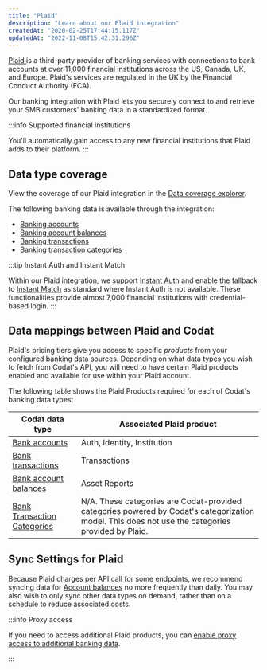 ```yaml
---
title: "Plaid"
description: "Learn about our Plaid integration"
createdAt: "2020-02-25T17:44:15.117Z"
updatedAt: "2022-11-08T15:42:31.296Z"
---
```

<p>
<a class="external" href="https://plaid.com/" target="_blank">
  Plaid
</a> is a third-party provider of banking services with connections to bank accounts
at over 11,000 financial institutions across the US, Canada, UK, and Europe. Plaid's
services are regulated in the UK by the Financial Conduct Authority (FCA). </p>

Our banking integration with Plaid lets you securely connect to and retrieve your SMB customers' banking data in a standardized format.

:::info Supported financial institutions

You'll automatically gain access to any new financial institutions that Plaid adds to their platform.
:::

## Data type coverage

View the coverage of our Plaid integration in the <a className="external" href="https://knowledge.codat.io/supported-features/banking?view=tab-by-integration&integrationKey=suuo" target="_blank">Data coverage explorer</a>.

The following banking data is available through the integration:

- [Banking accounts](/banking-api#/schemas/banking-accounts)
- [Banking account balances](/banking-api#/schemas/banking-account-balances)
- [Banking transactions](/banking-api#/schemas/banking-transactions)
- [Banking transaction categories](/banking-api#/schemas/banking-transaction-categories)

:::tip Instant Auth and Instant Match

Within our Plaid integration, we support [Instant Auth](https://plaid.com/docs/auth/coverage/instant/#instant-auth) and enable the fallback to [Instant Match](https://plaid.com/docs/auth/coverage/instant/#instant-match) as standard where Instant Auth is not available. These functionalities provide almost 7,000 financial institutions with credential-based login.
:::

## Data mappings between Plaid and Codat

Plaid's pricing tiers give you access to specific _products_ from your configured banking data sources. Depending on what data types you wish to fetch from Codat's API, you will need to have certain Plaid products enabled and available for use within your Plaid account.

The following table shows the Plaid Products required for each of Codat's banking data types:

|Codat data type|Associated Plaid product|
|----|----|
|[Bank accounts](/banking-api#/schemas/banking-accounts)|Auth, Identity, Institution|
|[Bank transactions](/banking-api#/schemas/banking-transactions)|Transactions|
|[Bank account balances](/banking-api#/schemas/banking-account-balances)|Asset Reports|
|[Bank Transaction Categories](/banking-api#/schemas/banking-transaction-categories)|N/A. These categories are Codat-provided categories powered by Codat's categorization model. This does not use the categories provided by Plaid.|

## Sync Settings for Plaid

Because Plaid charges per API call for some endpoints, we recommend syncing data for [Account balances](/banking-api#/schemas/AccountBalance) no more frequently than daily. You may also wish to only sync other data types on demand, rather than on a schedule to reduce associated costs.

:::info Proxy access

If you need to access additional Plaid products, you can [enable proxy access to additional banking data](/integrations/banking/proxy-access-banking-data).

:::
